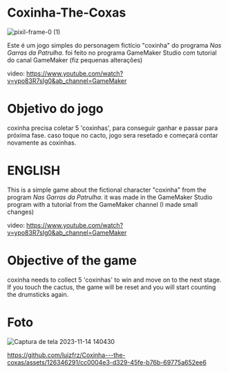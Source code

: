 # Coxinha-The-Coxas
![pixil-frame-0 (1)](https://github.com/luizfrz/Coxinha---the-coxas/assets/126346291/96af405e-89ee-4d81-9849-3d73570b0342)

Este é um jogo simples do personagem fictício "coxinha" do programa *Nas Garras da Patrulha*.
foi feito no programa GameMaker Studio com tutorial do canal GameMaker (fiz pequenas alterações)

video: https://www.youtube.com/watch?v=ypo83R7sIg0&ab_channel=GameMaker
# Objetivo do jogo
coxinha precisa coletar 5 'coxinhas', para conseguir ganhar e passar para próxima fase. caso toque no cacto, jogo sera resetado e começará contar novamente as coxinhas.

# ENGLISH
This is a simple game about the fictional character "coxinha" from the program *Nas Garras da Patrulha*.
it was made in the GameMaker Studio program with a tutorial from the GameMaker channel (I made small changes)

video: https://www.youtube.com/watch?v=ypo83R7sIg0&ab_channel=GameMaker
# Objective of the game
coxinha needs to collect 5 'coxinhas' to win and move on to the next stage. If you touch the cactus, the game will be reset and you will start counting the drumsticks again.
# Foto

![Captura de tela 2023-11-14 140430](https://github.com/luizfrz/Coxinha---the-coxas/assets/126346291/892287aa-e6aa-4c5e-a33f-23de83f40f9e)


https://github.com/luizfrz/Coxinha---the-coxas/assets/126346291/cc0004e3-d329-45fe-b76b-69775a652ee6

